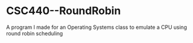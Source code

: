 # CSC440--RoundRobin
A program I made for an Operating Systems class to emulate a CPU using round robin scheduling
